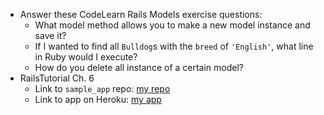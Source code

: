 - Answer these CodeLearn Rails Models exercise questions:
  - What model method allows you to make a new model instance and save it?
  - If I wanted to find all `Bulldog`s with the `breed` of `'English'`, what line in Ruby would I execute?
  - How do you delete all instance of a certain model?
- RailsTutorial Ch. 6
  - Link to `sample_app` repo: [my repo](https://github.com/Ledbettk/ruby-rails-tut2.git)
  - Link to app on Heroku: [my app](http://is.here)

